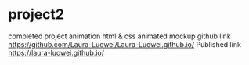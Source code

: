 # project2
completed project animation html & css animated mockup
github link https://github.com/Laura-Luowei/Laura-Luowei.github.io/
Published link https://laura-luowei.github.io/